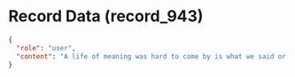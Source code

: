 # Record Data (record_943)

```json
{
  "role": "user",
  "content": "A life of meaning was hard to come by is what we said or do you disagree?, do you challenge that upwards mobility was necessary? if so why was it necessary? "
}
```
